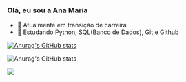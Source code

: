 ### Olá, eu sou a Ana Maria

- 🔭 Atualmente em transição de carreira
- 🌱 Estudando Python, SQL(Banco de Dados), Git e Github

 
 [![Anurag's GitHub stats](https://github-readme-stats.vercel.app/api?username=anacruvinelgo)](https://github.com/anacruvinelgo/github-readme-stats)
 
![Anurag's GitHub stats](https://github-readme-stats.vercel.app/api?username=anacruvinelgo&hide=contribs,prs)


 

 






 
 
 

 
  <a href="https://www.linkedin.com/in/ana-maria-cruvinel-gomes-de-oliveira-406a91130/" target="_blank"><img src="https://img.shields.io/badge/-LinkedIn-%230077B5?style=for-the-badge&logo=linkedin&logoColor=white" target="_blank"></a>
